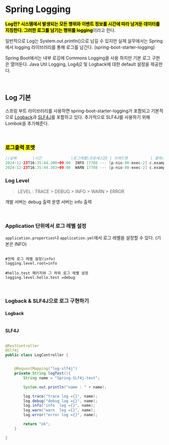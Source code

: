 # Spring Logging

<mark>**Log란? 시스템에서 발생되는 모든 행위와 이벤트 정보를 시간에 따라 남겨둔 데이터를 지칭한다. 그러한 로그를 남기는 행위를 logging**</mark>이라고 한다. 

일반적으로 Log는 System.out.println()으로 남길 수 있지만 실제 실무에서는 Spring에서 logging 라이브러리를 통해 로그를 남긴다. (spring-boot-starter-logging)

Spring Boot에서는 내부 로깅에 Commons Logging을 사용 하지만 기본 로그 구현은 열어둔다. Java Util Logging, Log4j2 및 Logback에 대한 default 설정을 제공한다. 

</br>

## Log 기본

스프링 부트 라이브러리를 사용하면 spring-boot-starter-logging가 포함되고 기본적으로 [Logback](https://logback.qos.ch/)과 [SLF4J](https://www.slf4j.org/)를 포함하고 있다. 추가적으로 SLF4J를 사용하기 위해 Lombok을 추가해준다.

</br>

### <mark>**로그출력 포맷**</mark> 
```gradle
//날짜       |시간             |로그레벨|프로세스ID | 쓰레드명          | 클래스명                                   |로그메세지
2024-12-23T16:35:44.300+09:00  INFO 17708 --- [p-nio-80-exec-2] c.example.securitysample.LogController   : info  log =Spring-SLf4j-test
2024-12-23T16:35:44.303+09:00  WARN 17708 --- [p-nio-80-exec-2] c.example.securitysample.LogController   : warn  log =Spring-SLf4j-test
```

### Log Level
> LEVEL : TRACE > DEBUG > INFO > WARN > ERROR


개발 서버는 debug 출력
운영 서버는 info 출력

</br>

### Application 단위에서 로그 레벨 설정

<code>application.properties</code>나 <code>application.yml</code>에서 로그 레벨을 설정할 수 있다. (기본은 INFO) 

```properties

#전체 로그 레벨 설정(info)
logging.level.root=info

#hello.test 패키지와 그 하위 로그 레벨 설정
logging.level.hello.test =debug

```

</br>


### Logback & SLF4J으로 로그 구현하기

#### Logback

``` java


```

#### SLF4J

```java

@RestController
@Slf4j
public class LogController {


    @RequestMapping("log-slf4j")
    private String logTest(){
        String name = "Spring-SLf4j-test";

        System.out.println("name : " + name);

        log.trace("trace log ={}", name);
        log.debug("debug log ={}", name);
        log.info("info  log ={}", name);
        log.warn("warn  log ={}", name);
        log.error("error log ={}", name);

        return "ok";
    }

}


```
